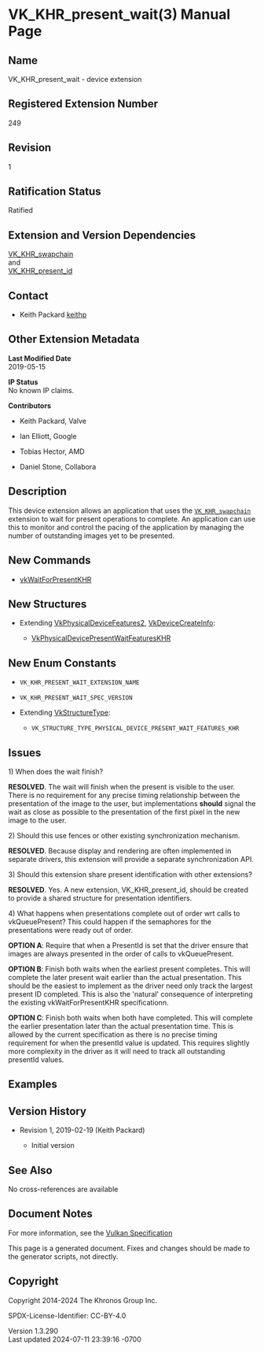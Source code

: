 # VK_KHR_present_wait(3) Manual Page

## Name

VK_KHR_present_wait - device extension



## <a href="#_registered_extension_number" class="anchor"></a>Registered Extension Number

249

## <a href="#_revision" class="anchor"></a>Revision

1

## <a href="#_ratification_status" class="anchor"></a>Ratification Status

Ratified

## <a href="#_extension_and_version_dependencies" class="anchor"></a>Extension and Version Dependencies

[VK_KHR_swapchain](https://registry.khronos.org/vulkan/specs/1.3-extensions/man/html/VK_KHR_swapchain.html)  
and  
[VK_KHR_present_id](https://registry.khronos.org/vulkan/specs/1.3-extensions/man/html/VK_KHR_present_id.html)  

## <a href="#_contact" class="anchor"></a>Contact

- Keith Packard <a
  href="https://github.com/KhronosGroup/Vulkan-Docs/issues/new?body=%5BVK_KHR_present_wait%5D%20@keithp%0A*Here%20describe%20the%20issue%20or%20question%20you%20have%20about%20the%20VK_KHR_present_wait%20extension*"
  target="_blank" rel="nofollow noopener"><em></em>keithp</a>

## <a href="#_other_extension_metadata" class="anchor"></a>Other Extension Metadata

**Last Modified Date**  
2019-05-15

**IP Status**  
No known IP claims.

**Contributors**  
- Keith Packard, Valve

- Ian Elliott, Google

- Tobias Hector, AMD

- Daniel Stone, Collabora

## <a href="#_description" class="anchor"></a>Description

This device extension allows an application that uses the
[`VK_KHR_swapchain`](https://registry.khronos.org/vulkan/specs/1.3-extensions/man/html/VK_KHR_swapchain.html) extension to wait for
present operations to complete. An application can use this to monitor
and control the pacing of the application by managing the number of
outstanding images yet to be presented.

## <a href="#_new_commands" class="anchor"></a>New Commands

- [vkWaitForPresentKHR](https://registry.khronos.org/vulkan/specs/1.3-extensions/man/html/vkWaitForPresentKHR.html)

## <a href="#_new_structures" class="anchor"></a>New Structures

- Extending [VkPhysicalDeviceFeatures2](https://registry.khronos.org/vulkan/specs/1.3-extensions/man/html/VkPhysicalDeviceFeatures2.html),
  [VkDeviceCreateInfo](https://registry.khronos.org/vulkan/specs/1.3-extensions/man/html/VkDeviceCreateInfo.html):

  - [VkPhysicalDevicePresentWaitFeaturesKHR](https://registry.khronos.org/vulkan/specs/1.3-extensions/man/html/VkPhysicalDevicePresentWaitFeaturesKHR.html)

## <a href="#_new_enum_constants" class="anchor"></a>New Enum Constants

- `VK_KHR_PRESENT_WAIT_EXTENSION_NAME`

- `VK_KHR_PRESENT_WAIT_SPEC_VERSION`

- Extending [VkStructureType](https://registry.khronos.org/vulkan/specs/1.3-extensions/man/html/VkStructureType.html):

  - `VK_STRUCTURE_TYPE_PHYSICAL_DEVICE_PRESENT_WAIT_FEATURES_KHR`

## <a href="#_issues" class="anchor"></a>Issues

1\) When does the wait finish?

**RESOLVED**. The wait will finish when the present is visible to the
user. There is no requirement for any precise timing relationship
between the presentation of the image to the user, but implementations
**should** signal the wait as close as possible to the presentation of
the first pixel in the new image to the user.

2\) Should this use fences or other existing synchronization mechanism.

**RESOLVED**. Because display and rendering are often implemented in
separate drivers, this extension will provide a separate synchronization
API.

3\) Should this extension share present identification with other
extensions?

**RESOLVED**. Yes. A new extension, VK_KHR_present_id, should be created
to provide a shared structure for presentation identifiers.

4\) What happens when presentations complete out of order wrt calls to
vkQueuePresent? This could happen if the semaphores for the
presentations were ready out of order.

**OPTION A**: Require that when a PresentId is set that the driver
ensure that images are always presented in the order of calls to
vkQueuePresent.

**OPTION B**: Finish both waits when the earliest present completes.
This will complete the later present wait earlier than the actual
presentation. This should be the easiest to implement as the driver need
only track the largest present ID completed. This is also the 'natural'
consequence of interpreting the existing vkWaitForPresentKHR
specificationn.

**OPTION C**: Finish both waits when both have completed. This will
complete the earlier presentation later than the actual presentation
time. This is allowed by the current specification as there is no
precise timing requirement for when the presentId value is updated. This
requires slightly more complexity in the driver as it will need to track
all outstanding presentId values.

## <a href="#_examples" class="anchor"></a>Examples

## <a href="#_version_history" class="anchor"></a>Version History

- Revision 1, 2019-02-19 (Keith Packard)

  - Initial version

## <a href="#_see_also" class="anchor"></a>See Also

No cross-references are available

## <a href="#_document_notes" class="anchor"></a>Document Notes

For more information, see the <a
href="https://registry.khronos.org/vulkan/specs/1.3-extensions/html/vkspec.html#VK_KHR_present_wait"
target="_blank" rel="noopener">Vulkan Specification</a>

This page is a generated document. Fixes and changes should be made to
the generator scripts, not directly.

## <a href="#_copyright" class="anchor"></a>Copyright

Copyright 2014-2024 The Khronos Group Inc.

SPDX-License-Identifier: CC-BY-4.0

Version 1.3.290  
Last updated 2024-07-11 23:39:16 -0700
